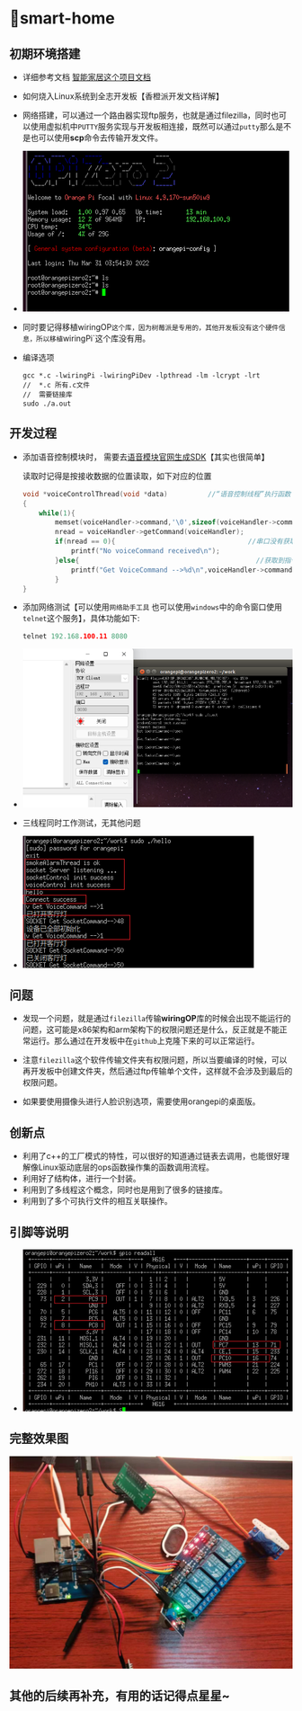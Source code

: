 # 🚀smart-home
## 初期环境搭建
* 详细参考文档  [智能家居这个项目文档](https://blog.csdn.net/Zy_1213/article/details/126679238)

* 如何烧入Linux系统到全志开发板【香橙派开发文档详解】

* 网络搭建，可以通过一个路由器实现ftp服务，也就是通过filezilla，同时也可以使用虚拟机中`PUTTY`服务实现与开发板相连接，既然可以通过`putty`那么是不是也可以使用**scp**命令去传输开发文件。

* ![image-20231222225445697](./img/连接.png)

* 同时要记得移植wiringOP`这个库，因为树莓派是专用的，其他开发板没有这个硬件信息，所以移植`wiringPi`这个库没有用。

* 编译选项

  ````
  gcc *.c -lwiringPi -lwiringPiDev -lpthread -lm -lcrypt -lrt
  //  *.c 所有.c文件
  //  需要链接库
  sudo ./a.out
  ````

## 开发过程

* 添加语音控制模块时， 需要去[语音模块官网生成SDK](http://www.smartpi.cn/#/productManage)【其实也很简单】

  读取时记得是按接收数据的位置读取，如下对应的位置

  ````c
  void *voiceControlThread(void *data)			//“语音控制线程”执行函数
  {   
      while(1){
          memset(voiceHandler->command,'\0',sizeof(voiceHandler->command));
          nread = voiceHandler->getCommand(voiceHandler);
          if(nread == 0){                                 //串口没有获取到指令
              printf("No voiceCommand received\n");
          }else{											//获取到指令
              printf("Get VoiceCommand -->%d\n",voiceHandler->command[0]);  //对应的位置      
          }
  }
  ````

* 添加网络测试【可以使用`网络助手工具`  也可以使用`windows`中的命令窗口使用`telnet`这个服务】，具体功能如下:

  ```C
  telnet 192.168.100.11 8080
  ```

  

* ![socket](./img/socket.png)

* 三线程同时工作测试，无其他问题
* ![线程](./img/线程.png)

## 问题

* 发现一个问题，就是通过`filezilla`传输**wiringOP**库的时候会出现不能运行的问题，这可能是x86架构和arm架构下的权限问题还是什么，反正就是不能正常运行。那么通过在开发板中在`github`上克隆下来的可以正常运行。
* 注意`filezilla`这个软件传输文件夹有权限问题，所以当要编译的时候，可以再开发板中创建文件夹，然后通过ftp传输单个文件，这样就不会涉及到最后的权限问题。

* 如果要使用摄像头进行人脸识别选项，需要使用orangepi的桌面版。

## 创新点

* 利用了c++的工厂模式的特性，可以很好的知道通过链表去调用，也能很好理解像Linux驱动底层的ops函数操作集的函数调用流程。
* 利用好了结构体，进行一个封装。
* 利用到了多线程这个概念，同时也是用到了很多的链接库。
* 利用到了多个可执行文件的相互关联操作。

## 引脚等说明

* ![香橙派引脚说明](./img/香橙派引脚说明.png)

## 完整效果图

![完整效果图](./img/完整效果.png)

## 其他的后续再补充，有用的话记得点星星~